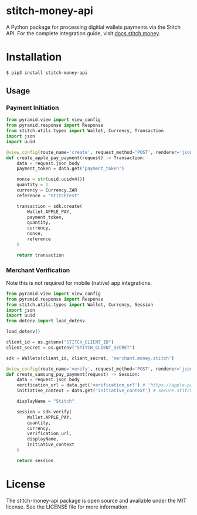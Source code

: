 # stitch-money-api
A Python package for processing digitial wallets payments via the Stitch API. 
For the complete integration guide, visit [docs.stitch.money](http://localhost:3000/payment-products/payins/wallets/introduction).

# Installation

```bash
$ pip3 install stitch-money-api
```

## Usage

### Payment Initiation

```python
from pyramid.view import view_config
from pyramid.response import Response
from stitch.utils.types import Wallet, Currency, Transaction
import json
import uuid

@view_config(route_name='create', request_method='POST', renderer='json')
def create_apple_pay_payment(request) -> Transaction:
    data = request.json_body
    payment_token = data.get('payment_token')

    nonce = str(uuid.uuidv4())
    quantity = 1
    currency = Currency.ZAR
    reference = "StitchTest"

    transaction = sdk.create(
        Wallet.APPLE_PAY,
        payment_token,
        quantity,
        currency,
        nonce,
        reference
    )

    return transaction
```


### Merchant Verification
Note this is not required for mobile (native) app integrations. 

```python
from pyramid.view import view_config
from pyramid.response import Response
from stitch.utils.types import Wallet, Currency, Session
import json
import uuid
from dotenv import load_dotenv

load_dotenv()

client_id = os.getenv("STITCH_CLIENT_ID")
client_secret = os.getenv("STITCH_CLIENT_SECRET")

sdk = Wallets(client_id, client_secret, 'merchant.money.stitch')

@view_config(route_name='verify', request_method='POST', renderer='json')
def create_samsung_pay_payment(request) -> Session:
    data = request.json_body
    verification_url = data.get('verification_url') # 'https://apple-pay-gateway.apple.com/paymentservices/startSession'
    initiative_context = data.get('initiative_context') # secure.stitch.money (FQDN)

    displayName = "Stitch"

    session = sdk.verify(
        Wallet.APPLE_PAY,
        quantity,
        currency,
        verification_url,
        displayName,
        initiative_context
    )

    return session
```

# License

The stitch-money-api package is open source and available under the MIT license. See the LICENSE file for more information.